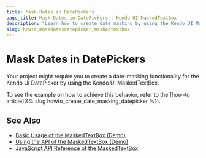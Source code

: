 ```yaml
---
title: Mask Dates in DatePickers
page_title: Mask Dates in DatePickers | Kendo UI MaskedTextBox
description: "Learn how to create date masking by using the Kendo UI MaskedTextBox in a Kendo UI DatePicker."
slug: howto_maskdatesdatepicker_maskedtextbox
---
```


# Mask Dates in DatePickers

Your project might require you to create a date-masking functionality for the Kendo UI DatePicker by using the Kendo UI MaskedTextBox.

To see the example on how to achieve this behavior, refer to the [how-to article]({% slug howto_create_date_masking_datepicker %}).

## See Also

* [Basic Usage of the MaskedTextBox (Demo)](https://demos.telerik.com/kendo-ui/maskedtextbox/index)
* [Using the API of the MaskedTextBox (Demo)](https://demos.telerik.com/kendo-ui/maskedtextbox/api)
* [JavaScript API Reference of the MaskedTextBox](/api/javascript/ui/maskedtextbox)
